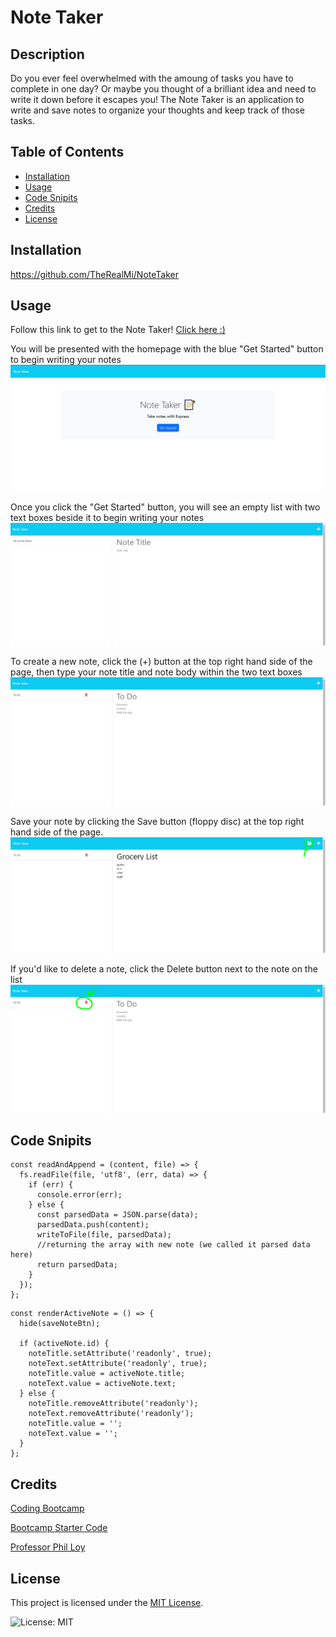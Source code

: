 # Note Taker

## Description
Do you ever feel overwhelmed with the amoung of tasks you have to complete in one day? Or maybe you thought of a brilliant idea and need to write it down before it escapes you! The Note Taker is an application to write and save notes to organize your thoughts and keep track of those tasks.



## Table of Contents 

- [Installation](#installation)
- [Usage](#usage)
- [Code Snipits](#codesnipits)
- [Credits](#credits)
- [License](#license)

## Installation

https://github.com/TheRealMi/NoteTaker

## Usage
Follow this link to get to the Note Taker!
[Click here :)](https://notetaker-mo-4bf6fa91d433.herokuapp.com/)

You will be presented with the homepage with the blue "Get Started" button to begin writing your notes
![Homepage screenshot](./public/assets/images/homepage.PNG)

Once you click the "Get Started" button, you will see an empty list with two text boxes beside it to begin writing your notes
![NotesPage screenshot](./public/assets/images/emptyNotes.PNG)

To create a new note, click the (+) button at the top right hand side of the page, then type your note title and note body within the two text boxes
![Note Example screenshot](./public/assets/images/exampleNote.PNG)

Save your note by clicking the Save button (floppy disc) at the top right hand side of the page.
![Save screenshot](./public/assets/images/saveBtn.PNG)

If you'd like to delete a note, click the Delete button next to the note on the list
![Delete screenshot](./public/assets/images/deleteBtn.PNG)

## Code Snipits
```
const readAndAppend = (content, file) => {
  fs.readFile(file, 'utf8', (err, data) => {
    if (err) {
      console.error(err);
    } else {
      const parsedData = JSON.parse(data);
      parsedData.push(content);
      writeToFile(file, parsedData);
      //returning the array with new note (we called it parsed data here)
      return parsedData;
    }
  });
};
```

```
const renderActiveNote = () => {
  hide(saveNoteBtn);

  if (activeNote.id) {
    noteTitle.setAttribute('readonly', true);
    noteText.setAttribute('readonly', true);
    noteTitle.value = activeNote.title;
    noteText.value = activeNote.text;
  } else {
    noteTitle.removeAttribute('readonly');
    noteText.removeAttribute('readonly');
    noteTitle.value = '';
    noteText.value = '';
  }
};
```
## Credits

[Coding Bootcamp](https://courses.bootcampspot.com)

[Bootcamp Starter Code](https://github.com/coding-boot-camp/miniature-eureka)

[Professor Phil Loy](https://github.com/philliploy)


## License

This project is licensed under the [MIT License](LICENSE).

![License: MIT](https://img.shields.io/badge/License-MIT-yellow.svg)
